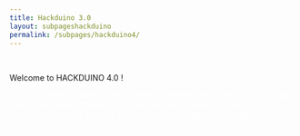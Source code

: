 ```yaml
---
title: Hackduino 3.0
layout: subpageshackduino
permalink: /subpages/hackduino4/
---
```

<br>
<p class="headings">Welcome to HACKDUINO 4.0 !</p>

<p style="color: white;">It’s the unique hackathon-style robotics competition that aims to encourage and enable budding inventors to explore the potential of robotics application. Hosted annually by the RoboTech Club of NISER, Bhubaneswar on the occasion of Arduino Day.



